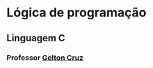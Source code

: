 ﻿# Lógica de programação
## Linguagem C
### Professor [Gelton Cruz](https://github.com/geltoncruz/ "Gelton Cruz")